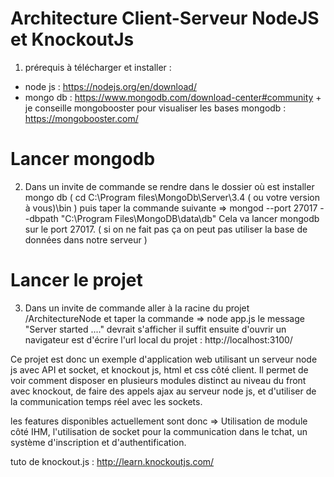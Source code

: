 # Architecture Client-Serveur NodeJS et KnockoutJs


1) prérequis à télécharger et installer : 
- node js : https://nodejs.org/en/download/ 
- mongo db : https://www.mongodb.com/download-center#community  + je conseille mongobooster pour visualiser les bases mongodb : https://mongobooster.com/ 


# Lancer mongodb 
2) Dans un invite de commande se rendre dans le dossier où est installer mongo db ( cd C:\Program files\MongoDb\Server\3.4 ( ou votre version à vous)\bin ) puis taper la commande suivante => mongod --port 27017 --dbpath "C:\Program Files\MongoDB\data\db"
Cela va lancer mongodb sur le port 27017. ( si on ne fait pas ça on peut pas utiliser la base de données dans notre serveur ) 


# Lancer le projet
3) Dans un invite de commande aller à la racine du projet /ArchitectureNode  et taper la commande => node app.js
le message "Server started ...." devrait s'afficher 
il suffit ensuite d'ouvrir un navigateur est d'écrire l'url local du projet : http://localhost:3100/ 




Ce projet est donc un exemple d'application web utilisant un serveur node js avec API et socket, et knockout js, html et css côté client. 
Il permet de voir comment disposer en plusieurs modules distinct au niveau du front avec knockout, de faire des appels ajax au serveur node js, et d'utiliser de la communication temps réel avec les sockets. 


les features disponibles actuellement sont donc => Utilisation de module côté IHM, l'utilisation de socket pour la communication dans le tchat, un système d'inscription et d'authentification.



tuto de knockout.js : http://learn.knockoutjs.com/ 
